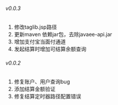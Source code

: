 ###### v0.0.3
1. 修改taglib.jsp路径
2. 更新maven 依赖jar包，去除javaee-api.jar
3. 增加支付宝当面付通道
4. 发起结算时增加可结算余额查询

###### v0.0.2
1. 修复账户、用户查询bug
2. 添加结算金额验证
3. 修复结算定时器路径配置错误
